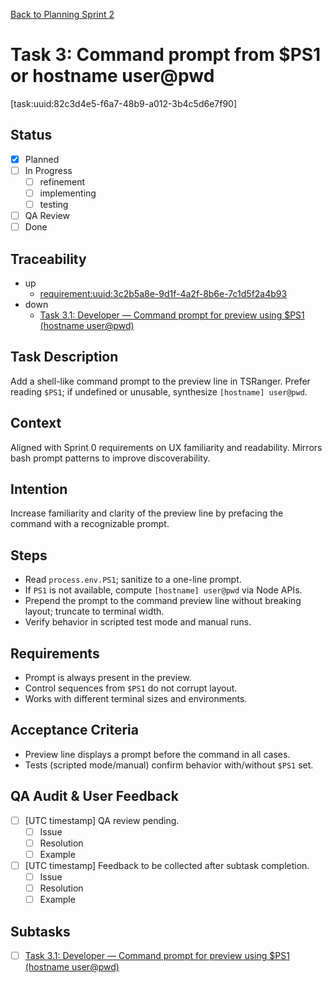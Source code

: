 [Back to Planning Sprint 2](./planning.md)

# Task 3: Command prompt from $PS1 or hostname user@pwd

[task:uuid:82c3d4e5-f6a7-48b9-a012-3b4c5d6e7f90]

## Status
- [x] Planned
- [ ] In Progress
  - [ ] refinement
  - [ ] implementing
  - [ ] testing
- [ ] QA Review
- [ ] Done

## Traceability
- up
  - [requirement:uuid:3c2b5a8e-9d1f-4a2f-8b6e-7c1d5f2a4b93](./requiremnents.md)
- down
  - [Task 3.1: Developer — Command prompt for preview using $PS1 (hostname user@pwd)](./task-3.1-developer-command-prompt-ps1.md)

## Task Description
Add a shell-like command prompt to the preview line in TSRanger. Prefer reading `$PS1`; if undefined or unusable, synthesize `[hostname] user@pwd`.

## Context
Aligned with Sprint 0 requirements on UX familiarity and readability. Mirrors bash prompt patterns to improve discoverability.

## Intention
Increase familiarity and clarity of the preview line by prefacing the command with a recognizable prompt.

## Steps
- Read `process.env.PS1`; sanitize to a one-line prompt.
- If `PS1` is not available, compute `[hostname] user@pwd` via Node APIs.
- Prepend the prompt to the command preview line without breaking layout; truncate to terminal width.
- Verify behavior in scripted test mode and manual runs.

## Requirements
- Prompt is always present in the preview.
- Control sequences from `$PS1` do not corrupt layout.
- Works with different terminal sizes and environments.

## Acceptance Criteria
- Preview line displays a prompt before the command in all cases.
- Tests (scripted mode/manual) confirm behavior with/without `$PS1` set.

## QA Audit & User Feedback
- [ ] [UTC timestamp] QA review pending.
  - [ ] Issue
  - [ ] Resolution
  - [ ] Example
- [ ] [UTC timestamp] Feedback to be collected after subtask completion.
  - [ ] Issue
  - [ ] Resolution
  - [ ] Example

## Subtasks
- [ ] [Task 3.1: Developer — Command prompt for preview using $PS1 (hostname user@pwd)](./task-3.1-developer-command-prompt-ps1.md)


